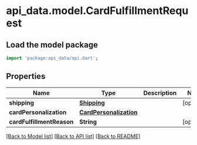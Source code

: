 # api_data.model.CardFulfillmentRequest

## Load the model package
```dart
import 'package:api_data/api.dart';
```

## Properties
Name | Type | Description | Notes
------------ | ------------- | ------------- | -------------
**shipping** | [**Shipping**](Shipping.md) |  | [optional] 
**cardPersonalization** | [**CardPersonalization**](CardPersonalization.md) |  | 
**cardFulfillmentReason** | **String** |  | [optional] 

[[Back to Model list]](../README.md#documentation-for-models) [[Back to API list]](../README.md#documentation-for-api-endpoints) [[Back to README]](../README.md)


